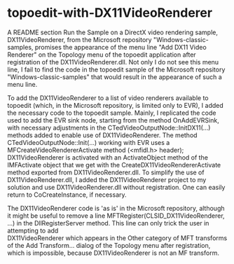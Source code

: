 # topoedit-with-DX11VideoRenderer
A README section Run the Sample on a DirectX video rendering sample, DX11VideoRenderer, 
from the Microsoft repository "Windows-classic-samples, promises the appearance of 
the menu line "Add DX11 Video Renderer" on the Topology menu of the topoedit application 
after registration of the DX11VideoRenderer.dll. Not only I do not see this menu line, I 
fail to find the code in the topoedit sample of the Microsoft repository 
"Windows-classic-samples" that would result in the appearance of such a menu line.

To add the DX11VideoRenderer to a list of video renderers available to topoedit (which, 
in the Microsoft repository, is limited only to EVR), I added the necessary code to the 
topoedit sample. Mainly, I replicated the code used to add the EVR sink node, starting 
from the method OnAddEVRSink, with 
necessary adjustments in the CTedVideoOutputNode::InitDX11(...) methods added to enable 
use of DX11VideoRenderer. The method CTedVideoOutputNode::Init(...) working 
with EVR uses a MFCreateVideoRendererActivate method (<mfidl.h> header); 
DX11VideoRenderer is activated with an ActivateObject method of the IMFActivate object 
that we get with the CreateDX11VideoRendererActivate method exported from 
DX11VideoRenderer.dll. To simplify the use of DX11VideoRenderer.dll, I added the 
DX11VideoRenderer project to my solution and use DX11VideoRenderer.dll without 
registration. One can easily return to CoCreateInstance, if necessary.

The DX11VideoRenderer code is 'as is' in the Microsoft repository, although it might 
be useful to remove a line MFTRegister(CLSID_DX11VideoRenderer, ...) in the 
DllRegisterServer method. This line can only trick the user in attempting to add  
DX11VideoRenderer which appears in the Other category of MFT transforms of the 
Add Transform... dialog of the Topology menu after registration, which is 
impossible, because DX11VideoRenderer is not an MF transform.
